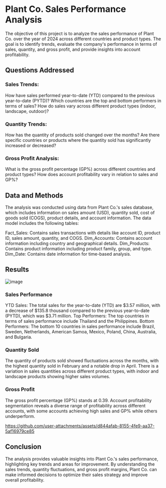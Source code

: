 # Plant Co. Sales Performance Analysis

The objective of this project is to analyze the sales performance of Plant Co. over the year of 2024 across different countries and product types. The goal is to identify trends, evaluate the company's performance in terms of sales, quantity, and gross profit, and provide insights into account profitability.

## Questions Addressed
### Sales Trends:

How have sales performed year-to-date (YTD) compared to the previous year-to-date (PYTD)?
Which countries are the top and bottom performers in terms of sales?
How do sales vary across different product types (indoor, landscape, outdoor)?
### Quantity Trends:

How has the quantity of products sold changed over the months?
Are there specific countries or products where the quantity sold has significantly increased or decreased?
### Gross Profit Analysis:

What is the gross profit percentage (GP%) across different countries and product types?
How does account profitability vary in relation to sales and GP%?
## Data and Methods
The analysis was conducted using data from Plant Co.'s sales database, which includes information on sales amount (USD), quantity sold, cost of goods sold (COGS), product details, and account information. The data model includes the following tables:

Fact_Sales: Contains sales transactions with details like account ID, product ID, sales amount, quantity, and COGS.
Dim_Accounts: Contains account information including country and geographical details.
Dim_Products: Contains product information including product family, group, and type.
Dim_Date: Contains date information for time-based analysis.

## Results

![image](https://github.com/user-attachments/assets/6d2ac41b-1260-4858-8c4e-3e709adc75e9)


### Sales Performance
YTD Sales: The total sales for the year-to-date (YTD) are $3.57 million, with a decrease of $135.8 thousand compared to the previous year-to-date (PYTD), which was $3.71 million.
Top Performers: The top countries in terms of sales performance include Thailand and the Philippines.
Bottom Performers: The bottom 10 countries in sales performance include Brazil, Sweden, Netherlands, American Samoa, Mexico, Poland, China, Australia, and Bulgaria.
### Quantity Sold
The quantity of products sold showed fluctuations across the months, with the highest quantity sold in February and a notable drop in April.
There is a variation in sales quantities across different product types, with indoor and landscape products showing higher sales volumes.
### Gross Profit
The gross profit percentage (GP%) stands at 0.39.
Account profitability segmentation reveals a diverse range of profitability across different accounts, with some accounts achieving high sales and GP% while others underperform.


https://github.com/user-attachments/assets/d844afab-8155-4fe9-aa37-5af16979ce85


## Conclusion
The analysis provides valuable insights into Plant Co.'s sales performance, highlighting key trends and areas for improvement. By understanding the sales trends, quantity fluctuations, and gross profit margins, Plant Co. can make informed decisions to optimize their sales strategy and improve overall profitability.
